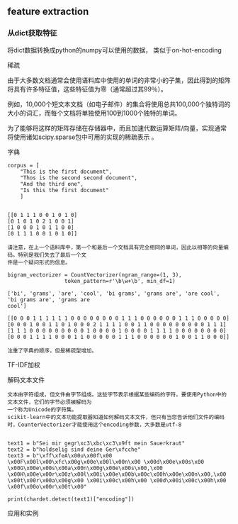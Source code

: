 ## feature extraction

### 从dict获取特征
将dict数据转换成python的numpy可以使用的数据， 类似于on-hot-encoding


稀疏

由于大多数文档通常会使用语料库中使用的单词的非常小的子集，因此得到的矩阵将具有许多特征值，这些特征值为零（通常超过其99％）。

例如，10,000个短文本文档（如电子邮件）的集合将使用总共100,000个独特词的大小的词汇，而每个文档将单独使用100到1000个独特的单词。

为了能够将这样的矩阵存储在存储器中，而且加速代数运算矩阵/向量，实现通常将使用诸如scipy.sparse包中可用的实现的稀疏表示 。

字典

    corpus = [
        "This is the first document",
        "Thos is the second second document",
        "And the third one",
        "Is this the first document"
        ]
        

    [[0 1 1 1 0 0 1 0 1 0]
    [0 1 0 1 0 2 1 0 0 1]
    [1 0 0 0 1 0 1 1 0 0]
    [0 1 1 1 0 0 1 0 1 0]]
    
    请注意，在上一个语料库中，第一个和最后一个文档具有完全相同的单词，因此以相等的向量编码。特别是我们失去了最后一个文
    件是一个疑问形式的信息。
    
    bigram_vectorizer = CountVectorizer(ngram_range=(1, 3),
                      token_pattern=r'\b\w+\b', min_df=1)
    
    ['bi', 'grams', 'are', 'cool', 'bi grams', 'grams are', 'are cool', 'bi grams are', 'grams are 
    cool']

    [[0 0 0 1 1 1 1 1 1 0 0 0 0 0 0 0 0 1 1 1 0 0 0 0 0 0 1 1 1 0 0 0 0 0]
    [0 0 0 1 0 0 1 1 0 1 0 0 0 2 1 1 1 1 0 0 1 1 0 0 0 0 0 0 0 0 0 1 1 1]
    [1 1 1 0 0 0 0 0 0 0 0 0 1 0 0 0 0 1 0 0 0 0 1 1 1 1 0 0 0 0 0 0 0 0]
    [0 0 0 1 1 1 1 0 0 0 1 1 0 0 0 0 0 1 1 1 0 0 0 0 0 0 1 0 0 1 1 0 0 0]]
    
    注重了字典的顺序，但是稀疏型增加。
    
TF-IDF加权


解码文本文件

    文本由字符组成，但文件由字节组成。这些字节表示根据某些编码的字符。要使用Python中的文本文件，它们的字节必须被解码为
    一个称为Unicode的字符集。
    scikit-learn中的文本功能提取器知道如何解码文本文件，但只有当您告诉他们文件的编码
    时，CounterVectorizer才能使用这个encoding参数，大多数是utf-8
    
    
    text1 = b"Sei mir gegr\xc3\xbc\xc3\x9ft mein Sauerkraut"
    text2 = b"holdselig sind deine Ger\xfcche"
    text3 = b"\xff\xfeA\x00u\x00f\x00 \x00F\x00l\x00\xfc\x00g\x00e\x00l\x00n\x00 \x00d\x00e\x00s\x00 \x00G\x00e\x00s\x00a\x00n\x00g\x00e\x00s\x00,\x00 \x00H\x00e\x00r\x00z\x00l\x00i\x00e\x00b\x00c\x00h\x00e\x00n\x00,\x00 \x00t\x00r\x00a\x00g\x00 \x00i\x00c\x00h\x00 \x00d\x00i\x00c\x00h\x00 \x00f\x00o\x00r\x00t\x00"

    print(chardet.detect(text1)["encoding"])
    
应用和实例

    
